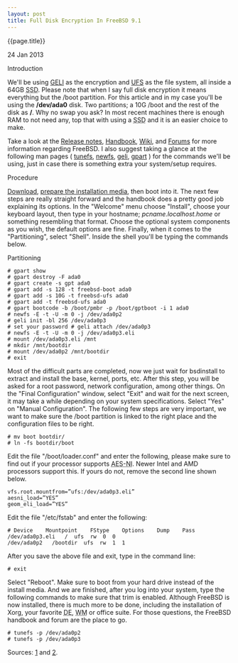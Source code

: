 ```yaml
---
layout: post
title: Full Disk Encryption In FreeBSD 9.1
---
```


{{page.title}}

<p class="meta">24 Jan 2013</p>

Introduction 

We'll be using [GELI](https://en.wikipedia.org/wiki/Geli_%28software%29) as the encryption and [UFS](https://en.wikipedia.org/wiki/Unix_File_System) as the file system, all inside a 64GB <abbr title="Solid-state drive">SSD</abbr>. Please note that when I say full disk encryption it means everything but the /boot partition. For this article and in my case you'll be using the **/dev/ada0** disk. Two partitions; a 10G /boot and the rest of the disk as **/**. Why no swap you ask? In most recent machines there is enough RAM to not need any, top that with using a <abbr title="Solid-state drive">SSD</abbr> and it is an easier choice to make.

Take a look at the [Release notes](http://www.freebsd.org/releases/9.1R/announce.html), [Handbook](http://www.freebsd.org/doc/en_US.ISO8859-1/books/handbook/), [Wiki](https://wiki.freebsd.org/), and [Forums](http://forums.freebsd.org/) for more information regarding FreeBSD. I also suggest taking a glance at the following man pages ( [tunefs](http://www.freebsd.org/cgi/man.cgi?query=tunefs&apropos=0&sektion=0&manpath=FreeBSD%2B9.0-RELEASE&arch=default&format=ascii), [newfs](http://www.freebsd.org/cgi/man.cgi?query=newfs&apropos=0&sektion=0&manpath=FreeBSD%2B9.0-RELEASE&arch=default&format=ascii), [geli](http://www.freebsd.org/cgi/man.cgi?query=geli&apropos=0&sektion=0&manpath=FreeBSD%2B9.0-RELEASE&arch=default&format=ascii), [gpart](http://www.freebsd.org/cgi/man.cgi?query=gpart&apropos=0&sektion=0&manpath=FreeBSD%2B9.0-RELEASE&arch=default&format=ascii) ) for the commands we'll be using, just in case there is something extra your system/setup requires.

Procedure 

[Download](http://www.freebsd.org/where.html), [prepare the installation media](http://www.freebsd.org/doc/en_US.ISO8859-1/books/handbook/bsdinstall-pre.html), then boot into it. The next few steps are really straight forward and the handbook does a pretty good job explaining its options. In the "Welcome" menu choose "Install", choose your keyboard layout, then type in your hostname; *pcname.localhost.home* or something resembling that format. Choose the optional system components as you wish, the default options are fine. Finally, when it comes to the "Partitioning", select "Shell". Inside the shell you'll be typing the commands below. 

Partitioning 

    # gpart show   
    # gpart destroy -F ada0   
    # gpart create -s gpt ada0   
    # gpart add -s 128 -t freebsd-boot ada0   
    # gpart add -s 10G -t freebsd-ufs ada0   
    # gpart add -t freebsd-ufs ada0   
    # gpart bootcode -b /boot/pmbr -p /boot/gptboot -i 1 ada0   
    # newfs -E -t -U -m 0 -j /dev/ada0p2   
    # geli init -bl 256 /dev/ada0p3   
    # set your password # geli attach /dev/ada0p3   
    # newfs -E -t -U -m 0 -j /dev/ada0p3.eli   
    # mount /dev/ada0p3.eli /mnt   
    # mkdir /mnt/bootdir   
    # mount /dev/ada0p2 /mnt/bootdir   
    # exit   


Most of the difficult parts are completed, now we just wait for bsdinstall to extract and install the base, kernel, ports, etc. After this step, you will be asked for a root password, network configuration, among other things. On the "Final Configuration" window, select "Exit" and wait for the next screen, it may take a while depending on your system specifications. Select "Yes" on "Manual Configuration". The following few steps are very important, we want to make sure the /boot partition is linked to the right place and the configuration files to be right. 

    # mv boot bootdir/   
    # ln -fs bootdir/boot   


Edit the file "/boot/loader.conf" and enter the following, please make sure to find out if your processor supports <abbr title="Advanced Encryption Standard (AES) Instruction Set">AES-NI</abbr>. Newer Intel and AMD processors support this. If yours do not, remove the second line shown below. 

    vfs.root.mountfrom=”ufs:/dev/ada0p3.eli”   
    aesni_load=”YES”   
    geom_eli_load=”YES”   


Edit the file "/etc/fstab" and enter the following: 

    # Device    Mountpoint    FStype    Options    Dump    Pass   
    /dev/ada0p3.eli   /  ufs  rw  0  0   
    /dev/ada0p2   /bootdir  ufs  rw  1  1   


After you save the above file and exit, type in the command line: 

    # exit 

Select "Reboot". Make sure to boot from your hard drive instead of the install media. And we are finished, after you log into your system, type the following commands to make sure that trim is enabled. Although FreeBSD is now installed, there is much more to be done, including the installation of Xorg, your favorite <abbr title="Desktop Environment">DE</abbr>, <abbr title="Window Manager">WM</abbr> or office suite. For those questions, the FreeBSD handbook and forum are the place to go.

    # tunefs -p /dev/ada0p2   
    # tunefs -p /dev/ada0p3   


Sources: [1](http://namor.userpage.fu-berlin.de/howto_fbsd9_encrypted_ufs.html) and [2](https://www.dan.me.uk/blog/2012/05/05/full-disk-encryption-in-freebsd-9-x-well-almost/).

